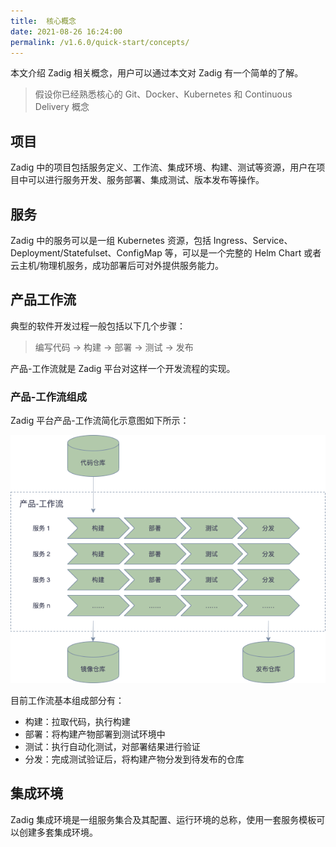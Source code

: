 ```yaml
---
title:  核心概念
date: 2021-08-26 16:24:00
permalink: /v1.6.0/quick-start/concepts/
---
```

本文介绍 Zadig 相关概念，用户可以通过本文对 Zadig 有一个简单的了解。

> 假设你已经熟悉核心的 Git、Docker、Kubernetes 和 Continuous Delivery 概念

## 项目

Zadig 中的项目包括服务定义、工作流、集成环境、构建、测试等资源，用户在项目中可以进行服务开发、服务部署、集成测试、版本发布等操作。
## 服务

Zadig 中的服务可以是一组 Kubernetes 资源，包括 Ingress、Service、Deployment/Statefulset、ConfigMap 等，可以是一个完整的 Helm Chart 或者云主机/物理机服务，成功部署后可对外提供服务能力。
## 产品工作流
典型的软件开发过程一般包括以下几个步骤：

> 编写代码 -> 构建 -> 部署 -> 测试 -> 发布


产品-工作流就是 Zadig 平台对这样一个开发流程的实现。

### 产品-工作流组成

Zadig 平台产品-工作流简化示意图如下所示：

![工作流基本流程](./_images/workflow_basic.png '工作流基本流程')

目前工作流基本组成部分有：

- 构建：拉取代码，执行构建
- 部署：将构建产物部署到测试环境中
- 测试：执行自动化测试，对部署结果进行验证
- 分发：完成测试验证后，将构建产物分发到待发布的仓库

## 集成环境

Zadig 集成环境是一组服务集合及其配置、运行环境的总称，使用一套服务模板可以创建多套集成环境。

